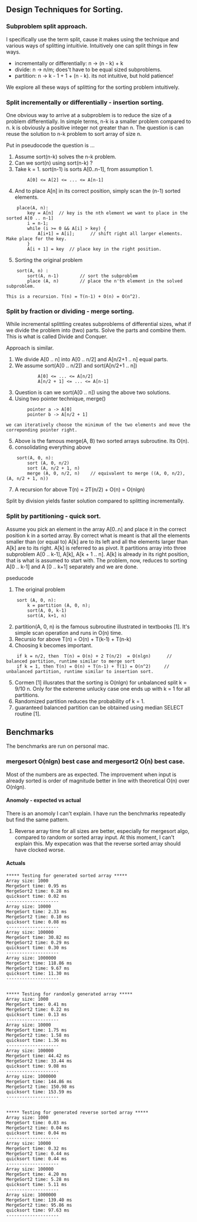 ## Design Techniques for Sorting. 

### Subproblem split approach. 
I specifically use the term split, cause it makes using the technique and various ways of splitting intuitivie. Intuitively one can split things in few ways.
+ incrementally or differentially:  n ->  (n - k)   +  k
+ divide:  n -> n/m; does't have to be equal sized subproblems.
+ partition: n ->  k - 1 + 1 +  (n - k). its not intuitive, but hold patience!

We explore all these ways of splitting for the sorting problem intuitively. 

### Split incrementally or differentially - insertion sorting.
One obvious way to arrive at a subproblem is to reduce the size of a problem differentially. In simple terms, n-k is a smaller problem compared to 
n.  k is obviously a positive integer not greater than n. The question is can reuse the solution to n-k problem to sort array of size n. 

Put in pseudocode the question is ... 
1. Assume sort(n-k) solves the n-k problem.
2. Can we sort(n) using sort(n-k) ? 
3. Take k = 1. sort(n-1) is sorts A[0..n-1], from assumption 1. 
```
        A[0] <= A[2] <= ... <= A[n-1]   
```
4. And to place A[n] in its correct position, simply scan the (n-1) sorted elements. 
```
    place(A, n):    
        key = A[n]  // key is the nth element we want to place in the sorted A[0 .. n-1]
        i = n-1;
        while (i >= 0 && A[i] > key) {
            A[i+1] = A[i];      // shift right all larger elements.  Make place for the key. 
        }
        A[i + 1] = key  // place key in the right position. 
```
5. Sorting the original problem
``` 
    sort(A, n) : 
        sort(A, n-1)        // sort the subproblem 
        place (A, n)        // place the n'th element in the solved subproblem.
``` 
    This is a recursion. T(n) = T(n-1) + O(n) = O(n^2). 


### Split by fraction or dividing - merge sorting.
While incremental splittling creates subproblems of differential sizes, what if we divide the problem into (two) parts. Solve the parts and combine them.
This is what is called Divide and Conquer.

Approach is similar. 
1. We divide A[0 .. n] into A[0 .. n/2] and A[n/2+1 .. n] equal parts. 
2. We assume sort(A[0 .. n/2]) and sort(A[n/2+1 .. n])
```
            A[0] <= ... <= A[n/2]   
            A[n/2 + 1] <= ... <= A[n-1]   
```
3. Question is can we sort(A[0 .. n]) using the above two solutions. 
4. Using two pointer technique,   merge()
```
        pointer a -> A[0]
        pointer b -> A[n/2 + 1] 
```
    we can iteratively choose the minimum of the two elements and move the correponding pointer right. 
5. Above is the famous merge(A, B) two sorted arrays subroutine. Its O(n). 
6. consolidating everything above 
```
    sort(A, 0, n): 
        sort (A, 0, n/2)
        sort (A, n/2 + 1, n)
        merge (A, 0, n/2, n)    // equivalent to merge ((A, 0, n/2), (A, n/2 + 1, n)) 
```
7. A recursion for above 
    T(n) = 2T(n/2) + O(n) = O(nlgn)

Split by division yields faster solution compared to splitting incrementally. 
 

### Split by partitioning - quick sort.
Assume you pick an element in the array A[0..n] and place it in the correct position k in a sorted array. By correct what is meant is that all the elements 
smaller than (or equal to)  A[k] are to its left and all the elements larger than A[k] are to its right. A[k] is referred to as pivot. It partitions array 
into three subproblem A[0 .. k-1], A[k], A[k + 1 .. n]. A[k] is already in its right position, that is what is assumed to start with. The problem, now, 
reduces to sorting A[0 .. k-1] and A [0 .. k+1] separately and we are done. 

pseducode 
1. The original problem
```
    sort (A, 0, n): 
        k = partition (A, 0, n);  
        sort(A, 0, k-1)
        sort(A, k+1, n)
```
2. partition(A, 0, n) is the famous subroutine illustrated in textbooks [1]. It's simple scan operation and runs in O(n) time. 
3. Recursio for above 
    T(n) = O(n) + T(k-1) + T(n-k)
4. Choosing k becomes important.  
```
    if k = n/2, then  T(n) = O(n) + 2 T(n/2)  = O(nlgn)      // balanced partition, runtime similar to merge sort
    if k = 1, then T(n) = O(n) + T(n-1) + T(1) = O(n^2)     // unbalanced partition, runtime similar to insertion sort. 
``` 
5. Cormen [1] illusrates that the sorting is O(nlgn) for unbalanced split k = 9/10 n. Only for the extereme unlucky case one ends up with k = 1 for all partitions. 
6. Randomized partition reduces the probability of k = 1. 
7. guaranteed balanced partition can be obtained using median SELECT routine [1].


## Benchmarks 
The benchmarks are run on personal mac.

### mergesort O(nlgn) best case and mergesort2 O(n) best case.
Most of the numbers are as expected. The improvement when input is already sorted is order of magnitude better in line with theoretical O(n) over O(nlgn). 


#### Anomoly - expected vs actual
There is an anomoly I can't explain. I have run the benchmarks repeatedly but find the same pattern. 

1. Reverse array time for all sizes are better, especially for mergesort algo, compared to random or sorted array input. 
At this moment, I can't explain this. My expecation was that the reverse sorted array should have clocked worse. 


#### Actuals

```
***** Testing for generated sorted array *****
Array size: 1000
MergeSort time: 0.95 ms
MergeSort2 time: 0.28 ms
quicksort time: 0.02 ms
--------------------
Array size: 10000
MergeSort time: 2.33 ms
MergeSort2 time: 0.10 ms
quicksort time: 0.08 ms
--------------------
Array size: 100000
MergeSort time: 30.82 ms
MergeSort2 time: 0.29 ms
quicksort time: 0.30 ms
--------------------
Array size: 1000000
MergeSort time: 118.86 ms
MergeSort2 time: 9.67 ms
quicksort time: 11.30 ms
--------------------


***** Testing for randomly generated array *****
Array size: 1000
MergeSort time: 0.41 ms
MergeSort2 time: 0.22 ms
quicksort time: 0.13 ms
--------------------
Array size: 10000
MergeSort time: 1.75 ms
MergeSort2 time: 1.58 ms
quicksort time: 1.36 ms
--------------------
Array size: 100000
MergeSort time: 44.42 ms
MergeSort2 time: 33.44 ms
quicksort time: 9.08 ms
--------------------
Array size: 1000000
MergeSort time: 144.86 ms
MergeSort2 time: 150.98 ms
quicksort time: 153.59 ms
--------------------


***** Testing for generated reverse sorted array *****
Array size: 1000
MergeSort time: 0.03 ms
MergeSort2 time: 0.04 ms
quicksort time: 0.04 ms
--------------------
Array size: 10000
MergeSort time: 0.32 ms
MergeSort2 time: 0.44 ms
quicksort time: 0.44 ms
--------------------
Array size: 100000
MergeSort time: 4.20 ms
MergeSort2 time: 5.28 ms
quicksort time: 5.11 ms
--------------------
Array size: 1000000
MergeSort time: 139.40 ms
MergeSort2 time: 95.86 ms
quicksort time: 97.63 ms
--------------------
```